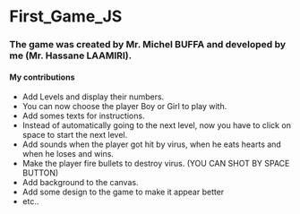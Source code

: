 # First_Game_JS

<h3>The game was created by Mr. Michel BUFFA and developed by me (Mr. Hassane LAAMIRI).</h3>

<h4>My contributions</h4>

- Add Levels and display their numbers.
- You can now choose the player Boy or Girl to play with.
- Add somes texts for instructions.
- Instead of automatically going to the next level, now you have to click on space to start the next level.
- Add sounds when the player got hit by virus, when he eats hearts and when he loses and wins.
- Make the player fire bullets to destroy virus. (YOU CAN SHOT BY SPACE BUTTON)
- Add background to the canvas.
- Add some design to the game to make it appear better
- etc..
